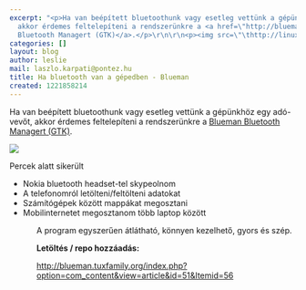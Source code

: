```yaml
---
excerpt: "<p>Ha van beépített bluetoothunk vagy esetleg vettünk a gépünkhöz egy adó-vevőt,
  akkor érdemes feltelepíteni a rendszerünkre a <a href=\"http://blueman.tuxfamily.org/\">Blueman
  Bluetooth Managert (GTK)</a>.</p>\r\n\r\n<p><img src=\"\thttp://linuxbox.hu/sites/linuxbox.hu/files/10.png\"></p>"
categories: []
layout: blog
author: leslie
mail: laszlo.karpati@pontez.hu
title: Ha bluetooth van a gépedben - Blueman
created: 1221858214
---
```

<p>Ha van beépített bluetoothunk vagy esetleg vettünk a gépünkhöz egy adó-vevőt, akkor érdemes feltelepíteni a rendszerünkre a <a href="http://blueman.tuxfamily.org/">Blueman Bluetooth Managert (GTK)</a>.</p>

<p><img src="	http://linuxbox.hu/sites/default/files/10.png"></p>

Percek alatt sikerült 
<ul>
<li>Nokia bluetooth headset-tel skypeolnom</li>
<li>A telefonomról letölteni/feltölteni adatokat</li>
<li>Számítógépek között mappákat megosztani</li>
<li>Mobilinternetet megosztanom több laptop között</li>
<ul/>

A program egyszerűen átlátható, könnyen kezelhető, gyors és szép.

<strong>Letöltés / repo hozzáadás:</strong>
<p><a href="http://blueman.tuxfamily.org/index.php?option=com_content&view=article&id=51&Itemid=56">http://blueman.tuxfamily.org/index.php?option=com_content&view=article&id=51&Itemid=56</a></p>

